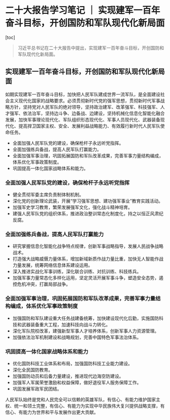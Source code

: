 <!--
 * @Description: 
 * @Author: alphapenng
 * @Github: 
 * @Date: 2022-12-28 07:17:54
 * @LastEditors: alphapenng
 * @LastEditTime: 2022-12-28 13:41:03
 * @FilePath: /balabala/content/private/二十大报告笔记.md
-->
# 二十大报告学习笔记 ｜ 实现建军一百年奋斗目标，开创国防和军队现代化新局面

[toc]

> 习近平总书记在二十大报告中提出，实现建军一百年奋斗目标，开创国防和军队现代化新局面。

## 实现建军一百年奋斗目标，开创国防和军队现代化新局面

如期实现建军一百年奋斗目标，加快把人民军队建成世界一流军队，是全面建设社会主义现代化国家的战略要求。必须贯彻新时代党的强军思想，贯彻新时代军事战略方针，坚持党对人民军队的绝对领导，坚持政治建军、改革强军、科技强军、人才强军、依法治军，坚持边斗争、边备战、边建设，坚持机械化信息化智能化融合发展，加快军事理论现代化、军队组织形态现代化、军事人员现代化、武器装备现代化、提高捍卫国家主权、安全、发展利益战略能力、有效履行新时代人民军队使命任务。

- 全面加强人民军队党的建设，确保枪杆子永远听党指挥。
- 全面加强练兵备战，提高人民军队打赢能力。
- 全面加强军事治理，巩固拓展国防和军队改革成果，完善军事力量结构编成，体系优化军事政策制度。
- 巩固提高一体化国家战略体系和能力。

### 全面加强人民军队党的建设，确保枪杆子永远听党指挥

- 健全贯彻军委主席负责制体制机制。
- 深化党的创新理论武装，开展“学习强军思想、建功强军事业”教育实践活动。
- 加强军史学习教育，繁荣发展强军文化，强化战斗精神培育。
- 建强人民军队党的组织体系，推进政治整训常态化制度化，持之以恒正风肃纪反腐。

### 全面加强练兵备战，提高人民军队打赢能力

- 研究掌握信息化智能化战争特点规律，创新军事战略指导，发展人民战争战略战术。
- 打造强大战略威慑力量体系，增加新域新质作战力量比重，加快无人智能作战力量发展，统筹网络信息体系建设运用。
- 深入推进实战化军事训练，深化联合训练、对抗训练、科技练兵。
- 加强军事力量常态化多样化运用，坚定灵活开展军事斗争，塑造安全态势，遏控危机冲突，打赢局部战争。

### 全面加强军事治理，巩固拓展国防和军队改革成果，完善军事力量结构编成，体系优化军事政策制度

- 加强国防和军队建设重大任务战建备统筹，加快建设现代化后勤，实施国防科技和武器装备重大工程，加速科技向战斗力转化。
- 深化军队院校改革，建强新型军事人才培养体系，创新军事人力资源管理。
- 加强依法治军机制建设和战略规划，完善中国特色军事法治体系。

### 巩固提高一体化国家战略体系和能力

- 优化国防科技工业体系和布局，加强国防科技工业能力建设。
- 深化全民国防教育。
- 加强国防动员和后备力量建设，推进现代边海空防建设。
- 加强军人军属荣誉激励和权益保障，做好退役军人服务保障工作。
- 巩固发展军政军民团结。

人民军队始终是党和人民完全可以信赖的英雄军队，有信心、有能力维护国家主权、统一和领土完整，有信心、有能力为实现中华民族伟大复兴提供战略支撑，有信心、有能力为世界和平与发展作出更大贡献。
